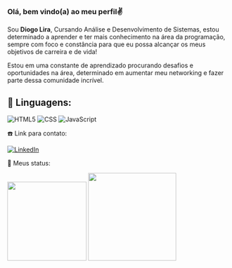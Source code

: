 ### Olá, bem vindo(a) ao meu perfil✌️

<p align="left">
Sou <strong>Diogo Lira</strong>, Cursando Análise e Desenvolvimento de Sistemas, estou determinado a aprender e ter mais conhecimento na área da programação, sempre com foco e constância para que eu possa alcançar os meus objetivos de carreira e de vida!

Estou em uma constante de aprendizado procurando desafios e oportunidades na área, determinado em aumentar meu networking e fazer parte dessa comunidade incrível.

<h2 align="left">
 🚀 Linguagens:
</h2>

![HTML5](https://img.shields.io/badge/HTML5-E34F26?style=for-the-badge&logo=html5&logoColor=white)
![CSS](https://img.shields.io/badge/CSS3-1572B6?style=for-the-badge&logo=css3&logoColor=white)
![JavaScript](https://img.shields.io/badge/JavaScript-F7DF1E?style=for-the-badge&logo=javascript&logoColor=black)

<p align="left">
 ☎️ Link para contato:
</p>

[![LinkedIn](https://img.shields.io/badge/LinkedIn-0077B5?style=for-the-badge&logo=linkedin&logoColor=white)](https://www.linkedin.com/in/diogo-dl)

<p align="left">
 🔎 Meus status:
</p>

<img height="180em" src="https://github-readme-stats.vercel.app/api?username=Diogo-dL&show_icons=true&theme=tokyonight&include_all_commits=true&count_private=true"/>
<img height="200em" src="https://github-readme-stats.vercel.app/api/top-langs/?username=Diogo-dL&layout=compact&langs_count=6&theme=tokyonight"/>
